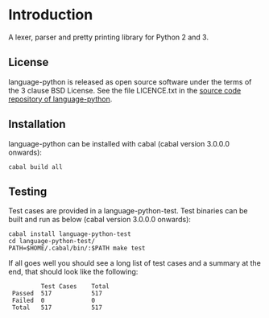 Introduction
============

A lexer, parser and pretty printing library for Python 2 and 3.

License
-------

language-python is released as open source software under the terms of the 3 clause BSD License. See the file LICENCE.txt in the [source code repository of language-python](https://github.com/bjpop/language-python).

Installation
------------

language-python can be installed with cabal (cabal version 3.0.0.0 onwards):

```
cabal build all
```

Testing
-------

Test cases are provided in a language-python-test. Test binaries can be built and run as below (cabal version 3.0.0.0 onwards):

```
cabal install language-python-test
cd language-python-test/
PATH=$HOME/.cabal/bin/:$PATH make test
```

If all goes well you should see a long list of test cases and a summary at the end, that should look like the following:
```
         Test Cases    Total        
 Passed  517           517          
 Failed  0             0            
 Total   517           517       
```
